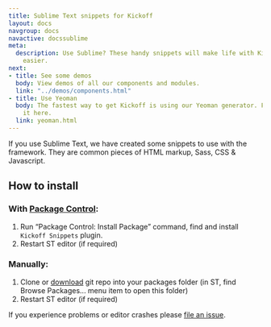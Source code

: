 ```yaml
---
title: Sublime Text snippets for Kickoff
layout: docs
navgroup: docs
navactive: docssublime
meta:
  description: Use Sublime? These handy snippets will make life with Kickoff even
    easier.
next:
- title: See some demos
  body: View demos of all our components and modules.
  link: "../demos/components.html"
- title: Use Yeoman
  body: The fastest way to get Kickoff is using our Yeoman generator. Find out about
    it here.
  link: yeoman.html
---
```


If you use Sublime Text, we have created some snippets to use with the framework. They are common pieces of HTML markup, Sass, CSS & Javascript.

## How to install

### With [Package Control](http://wbond.net/sublime_packages/package_control):

1. Run “Package Control: Install Package” command, find and install `Kickoff Snippets` plugin.
2. Restart ST editor (if required)

### Manually:

1. Clone or [download](https://github.com/trykickoff/Kickoff-snippets/archive/master.zip) git repo into your packages folder (in ST, find Browse Packages... menu item to open this folder)
2. Restart ST editor (if required)

If you experience problems or editor crashes please [file an issue](https://github.com/trykickoff/Kickoff-snippets/issues).


